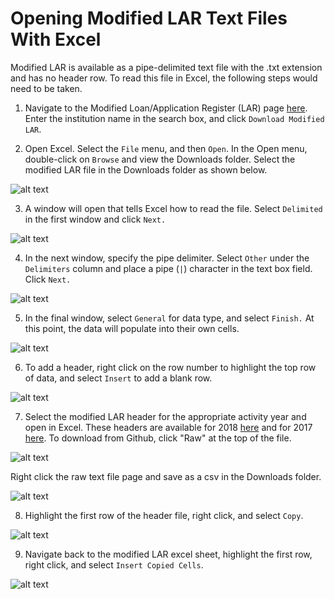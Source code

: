 # Opening Modified LAR Text Files With Excel
Modified LAR is available as a pipe-delimited text file with the .txt extension and has no header row. To read this file in Excel, the following steps would need to be taken.

1. Navigate to the Modified Loan/Application Register (LAR) page [here](https://ffiec.cfpb.gov/data-publication/modified-lar/2018). Enter the institution name in the search box, and click `Download Modified LAR`. 

2. Open Excel. Select the `File` menu, and then `Open`. In the Open menu, double-click on `Browse` and view the Downloads folder. Select the modified LAR file in the Downloads folder as shown below. 

![alt text](https://raw.githubusercontent.com/cfpb/hmda-platform/master/docs/v2/example_images/mlar_tutorial_images/Step2.JPG)

3. A window will open that tells Excel how to read the file. Select `Delimited` in the first window and click `Next.` 

![alt text](https://raw.githubusercontent.com/cfpb/hmda-platform/master/docs/v2/example_images/mlar_tutorial_images/Step3.JPG)

4. In the next window, specify the pipe delimiter. Select `Other` under the `Delimiters` column and place a pipe (`|`) character in the text box field. Click `Next.`

![alt text](https://raw.githubusercontent.com/cfpb/hmda-platform/master/docs/v2/example_images/mlar_tutorial_images/Step4.JPG)

5. In the final window, select `General` for data type, and select `Finish.` 
At this point, the data will populate into their own cells.

![alt text](https://raw.githubusercontent.com/cfpb/hmda-platform/master/docs/v2/example_images/mlar_tutorial_images/Step5.JPG)

6. To add a header, right click on the row number to highlight the top row of data, and select `Insert` to add a blank row. 

![alt text](https://raw.githubusercontent.com/cfpb/hmda-platform/master/docs/v2/example_images/mlar_tutorial_images/Step6.JPG)

7. Select the modified LAR header for the appropriate activity year and open in Excel. These headers are available for 2018 [here](https://github.com/cfpb/hmda-platform/master/docs/v2/spec/2018_Modified_LAR_Header.csv) and for 2017 [here](https://github.com/cfpb/hmda-platform/master/docs/v1/spec/2017_Modified_LAR_Header.csv). To download from Github, click "Raw" at the top of the file.

![alt text](https://raw.githubusercontent.com/cfpb/hmda-platform/master/docs/v2/example_images/mlar_tutorial_images/Step_7_1.JPG) 

Right click the raw text file page and save as a csv in the Downloads folder. 

![alt text](https://raw.githubusercontent.com/cfpb/hmda-platform/master/docs/v2/example_images/mlar_tutorial_images/Step_7_2.JPG)

8. Highlight the first row of the header file, right click, and select `Copy`. 

![alt text](https://raw.githubusercontent.com/cfpb/hmda-platform/master/docs/v2/example_images/mlar_tutorial_images/Step8.JPG)

9. Navigate back to the modified LAR excel sheet, highlight the first row, right click, and select `Insert Copied Cells`. 

![alt text](https://raw.githubusercontent.com/cfpb/hmda-platform/master/docs/v2/example_images/mlar_tutorial_images/Step9.JPG)
